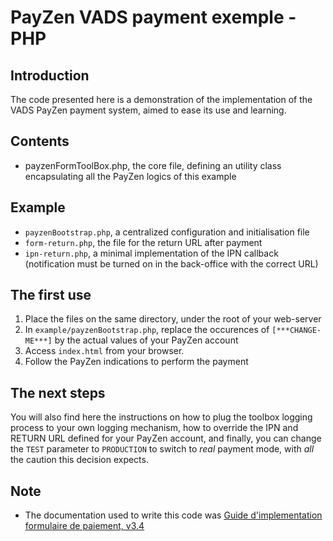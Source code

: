 # PayZen VADS payment exemple - PHP

## Introduction
The code presented here is a demonstration of the implementation of the VADS PayZen payment system, aimed to ease its use and learning.


## Contents
* payzenFormToolBox.php, the core file, defining an utility class encapsulating all the PayZen logics of this example

## Example
* `payzenBootstrap.php`, a centralized configuration and initialisation file
* `form-return.php`, the file for the return URL after payment
* `ipn-return.php`, a minimal implementation of the IPN callback (notification must be turned on in the back-office with the correct URL)

## The first use
1. Place the files on the same directory, under the root of your web-server
2. In `example/payzenBootstrap.php`, replace the occurences of `[***CHANGE-ME***]` by the actual values of your PayZen account
3. Access `index.html` from your browser.
4. Follow the PayZen indications to perform the payment


## The next steps

You will also find here the instructions on how to plug the toolbox logging process to your own logging mechanism, how to override the IPN and RETURN URL defined for your PayZen account, and finally, you can change the `TEST` parameter to `PRODUCTION` to switch to _real_ payment mode, with *all* the caution this decision expects.



## Note
* The documentation used to write this code was [Guide d'implementation formulaire de paiement, v3.4](https://payzen.io)


